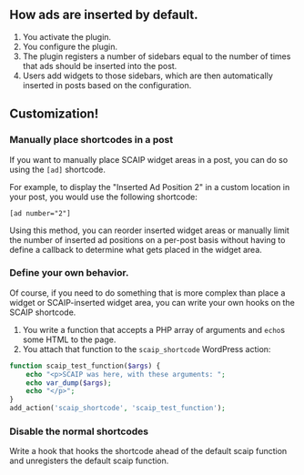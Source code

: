 ## How ads are inserted by default.

1. You activate the plugin.
2. You configure the plugin.
3. The plugin registers a number of sidebars equal to the number of times that ads should be inserted into the post.
4. Users add widgets to those sidebars, which are then automatically inserted in posts based on the configuration.

## Customization!

### Manually place shortcodes in a post

If you want to manually place SCAIP widget areas in a post, you can do so using the `[ad]` shortcode.

For example, to display the "Inserted Ad Position 2" in a custom location in your post, you would use the following shortcode:

    [ad number="2"]

Using this method, you can reorder inserted widget areas or manually limit the number of inserted ad positions on a per-post basis without having to define a callback to determine what gets placed in the widget area.

### Define your own behavior.

Of course, if you need to do something that is more complex than place a widget or SCAIP-inserted widget area, you can write your own hooks on the SCAIP shortcode.

1. You write a function that accepts a PHP array of arguments and `echo`s some HTML to the page.
2. You attach that function to the `scaip_shortcode` WordPress action:

```php
function scaip_test_function($args) {
	echo "<p>SCAIP was here, with these arguments: ";
	echo var_dump($args);
	echo "</p>";
}
add_action('scaip_shortcode', 'scaip_test_function');
```

### Disable the normal shortcodes

Write a hook that hooks the shortcode ahead of the default scaip function and unregisters the default scaip function.

